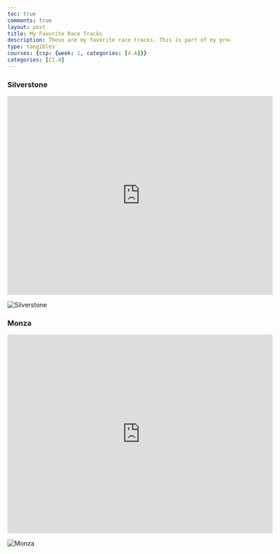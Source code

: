 ```yaml
---
toc: true
comments: true
layout: post
title: My Favorite Race Tracks
description: These are my favorite race tracks. This is part of my process of personalizing my Github page. 
type: tangibles
courses: {csp: {week: 1, categories: [4.A]}}
categories: [C1.4]
---
```


### Silverstone
<iframe src="https://www.google.com/maps/embed?pb=!1m18!1m12!1m3!1d2356.558050887211!2d-1.0172383234616553!3d52.073300571947534!2m3!1f0!2f0!3f0!3m2!1i1024!2i768!4f13.1!3m3!1m2!1s0x48771c5823926c25%3A0x1142afb591c324a6!2sSilverstone%20Circuit!5e1!3m2!1sen!2sus!4v1692932285352!5m2!1sen!2sus" width="600" height="450" style="border:0;" allowfullscreen="" loading="lazy" referrerpolicy="no-referrer-when-downgrade"></iframe>

![Silverstone](/images/Great_Britain_Circuit.png.avif)

### Monza
<iframe src="https://www.google.com/maps/embed?pb=!1m18!1m12!1m3!1d2681.6548376897026!2d9.278889176150681!3d45.61737007107682!2m3!1f0!2f0!3f0!3m2!1i1024!2i768!4f13.1!3m3!1m2!1s0x4786ba360e48bd7d%3A0x645e7ef5a9d3a632!2sAutodromo%20Nazionale%20Monza!5e1!3m2!1sen!2sus!4v1692933025710!5m2!1sen!2sus" width="600" height="450" style="border:0;" allowfullscreen="" loading="lazy" referrerpolicy="no-referrer-when-downgrade"></iframe>

![Monza](/images/Italy_Circuit.png.avif)